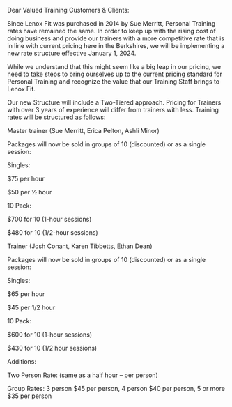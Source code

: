 Dear Valued Training Customers & Clients:

Since Lenox Fit was purchased in 2014 by Sue Merritt, Personal Training rates have remained the same. In order to keep up with the rising cost of doing business and provide our trainers with a more competitive rate that is in line with current pricing here in the Berkshires, we will be implementing a new rate structure effective January 1, 2024.

While we understand that this might seem like a big leap in our pricing, we need to take steps to bring ourselves up to the current pricing standard for Personal Training and recognize the value that our Training Staff brings to Lenox Fit.

Our new Structure will include a Two-Tiered approach. Pricing for Trainers with over 3 years of experience will differ from trainers with less. Training rates will be structured as follows:

Master trainer (Sue Merritt, Erica Pelton, Ashli Minor)

Packages will now be sold in groups of 10 (discounted) or as a single session:

Singles:

$75 per hour

$50 per ½ hour

10 Pack:

$700 for 10 (1-hour sessions)

$480 for 10 (1/2-hour sessions)

Trainer (Josh Conant, Karen Tibbetts, Ethan Dean)

Packages will now be sold in groups of 10 (discounted) or as a single session:

Singles:

$65 per hour

$45 per 1/2 hour

10 Pack:

$600 for 10 (1-hour sessions)

$430 for 10 (1/2 hour sessions)

Additions:

Two Person Rate: (same as a half hour – per person)

Group Rates: 3 person $45 per person, 4 person $40 per person, 5 or more $35 per person
